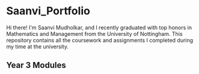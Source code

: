 # Saanvi_Portfolio
Hi there! I'm Saanvi Mudholkar, and I recently graduated with top honors in Mathematics and Management from the University of Nottingham. This repository contains all the coursework and assignments I completed during my time at the university.

## Year 3 Modules

